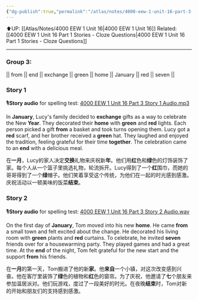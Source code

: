 ```yaml
---
{"dg-publish":true,"permalink":"/atlas/notes/4000-eew-1-unit-16-part-3-stories/"}
---
```


⬆️UP: [[Atlas/Notes/4000 EEW 1 Unit 16\|4000 EEW 1 Unit 16]]
Related: [[4000 EEW 1 Unit 16 Part 1 Stories - Cloze Questions\|4000 EEW 1 Unit 16 Part 1 Stories - Cloze Questions]]

---
### Group 3: 
|| from || end || exchange || green || home || January || red || seven ||

### Story 1
🎙️**Story audio** for spelling test: [4000 EEW 1 Unit 16 Part 3 Story 1 Audio.mp3](https://drive.google.com/file/d/1KeTPg43LYQ5sf2eVMbVZznexkLpDne3J/view?usp=drive_link)

In **January**, Lucy's family decided to **exchange** gifts as a way to celebrate the New **Year**. They decorated their **home** with **green** and **red** lights. Each person picked a gift **from** a basket and took turns opening them. Lucy got a **red** scarf, and her brother received a **green** hat. They laughed and enjoyed the tradition, feeling grateful for their time **together**. The celebration came to an **end** with a delicious meal.

在**一月**，Lucy的家人决定**交换**礼物来庆祝新**年**。他们用**红**色和**绿**色的灯饰装饰了家。每个人从一个篮子里挑选礼物，轮流拆开。Lucy得到了一个**红**围巾，而她的哥哥得到了一个**绿**帽子。他们笑着享受这个传统，为他们在一起的时光感到感激。庆祝活动以一顿美味的饭菜**结束**。


### Story 2
🎙️**Story audio** for spelling test: [4000 EEW 1 Unit 16 Part 3 Story 2 Audio.wav](https://drive.google.com/file/d/1mML-sbLyH4lkUy1w7Ibw4ch26UV7UA32/view?usp=drive_link)

On the first day of **January**, Tom moved into his new **home**. He came **from** a small town and felt excited about the change. He decorated his living room with **green** plants and **red** curtains. To celebrate, he invited **seven** friends over for a housewarming party. They played games and had a great time. At the **end** of the night, Tom felt grateful for the new start and the support **from** his friends.

在**一月**的第一天，Tom搬进了他的新**家**。他**来自**一个小镇，对这次改变感到兴奋。他在客厅里装饰了**绿**色的植物和**红**色的窗帘。为了庆祝，他邀请了**七**个朋友来参加温居派对。他们玩游戏，度过了一段美好的时光。在夜晚**结束**时，Tom对新的开始和朋友们的支持感到感激。